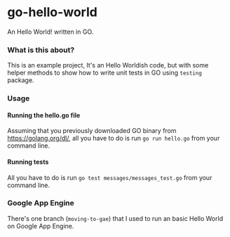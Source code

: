 # go-hello-world
An Hello World! written in GO.

### What is this about?
This is an example project, It's an Hello Worldish code, but with some helper methods to show how to write unit tests in GO using `testing` package.

### Usage
#### Running the hello.go file
Assuming that you previously downloaded GO binary from https://golang.org/dl/, all you have to do is run `go run hello.go` from your command line.

#### Running tests
All you have to do is run `go test messages/messages_test.go` from your command line.

### Google App Engine
There's one branch (`moving-to-gae`) that I used to run an basic Hello World on Google App Engine.
